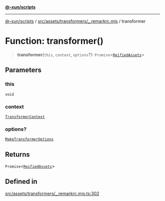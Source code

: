 [**@-xun/scripts**](../../../../../README.md)

***

[@-xun/scripts](../../../../../README.md) / [src/assets/transformers/\_.remarkrc.mjs](../README.md) / transformer

# Function: transformer()

> **transformer**(`this`, `context`, `options`?): `Promise`\<[`ReifiedAssets`](../../../type-aliases/ReifiedAssets.md)\>

## Parameters

### this

`void`

### context

[`TransformerContext`](../../../type-aliases/TransformerContext.md)

### options?

[`MakeTransformerOptions`](../../../type-aliases/MakeTransformerOptions.md)

## Returns

`Promise`\<[`ReifiedAssets`](../../../type-aliases/ReifiedAssets.md)\>

## Defined in

[src/assets/transformers/\_.remarkrc.mjs.ts:302](https://github.com/Xunnamius/xscripts/blob/3a8e3952522a9aa3e84a1990f6fcb2207da32534/src/assets/transformers/_.remarkrc.mjs.ts#L302)
